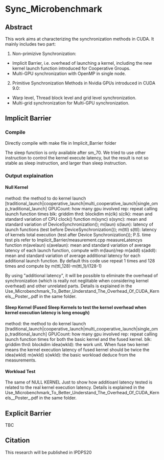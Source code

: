 # Sync_Microbenchmark
## Abstract
This work aims at characterizing the synchronization methods in CUDA. It mainly includes two part:
1. Non-primizive Synchronization:
  * Implicit Barrier, i.e. overhead of launching a kernel, including the new kernel launch function introduced for Cooperative Groups.
  * Multi-GPU synchronization with OpenMP in single node.
2. Primitive Synchronization Methods in Nvidia GPUs introduced in CUDA 9.0:
  * Warp level, Thread block level and grid level synchronization.
  * Multi-grid synchronization for Multi-GPU synchronization.
  
## Implicit Barrier
### Compile
Directly compile with make file in Implicit_Barrier folder

The sleep function is only available after sm_70. We tried to use other instruction to control the kernel execute latency, but the result is not so stable as sleep instruction, and larger than sleep instruction.
### Output explaination

#### Null Kernel 
method: the method to do kernel launch \[traditional_launch|cooperative_launch|multi_cooperative_launch|single_omp_traditional_launch\]
GPUCount: how many gpu involved
rep: repeat calling launch function times
blk: griddim
thrd: blockdim
m(clk) s(clk): mean and standard variation of CPU clock() function
m(sync) s(sync): mean and standard variation of DeviceSynchronization(); 
m(laun) s(laun): latency of launch functions (test before DeviceSynchronization());
m(ttl) s(ttl): latency of kernels total execution (test after Device Synchronization());
P.S. time test pls refer to Implicit_Barrier/measurement.cpp measureLatencys function
m(avelaun) s(avelaun): mean and standard variation of average latency of each launch function, compute with m(laun)/rep
m(addl) s(addl): mean and standard variation of average additional latency for each additional launch function. By default this code use repeat 1 times and 128 times and compute by m(ttl_128)-m(ttl_1)/(128-1)

By using "additional latency", it will be possible to eliminate the overhead of synchronization (which is really not neglitable when considering kernel overhead) and other unrelated parts. Details is explained in the Use_Microbenchmark_To_Better_Understand_The_Overhead_Of_CUDA_Kernels__Poster_.pdf in the same folder.

#### Sleep Kernel (Fused Sleep Kernels to test the kernel overhead when kernel execution latency is long enough)
method: the method to do kernel launch \[traditional_launch|cooperative_launch|multi_cooperative_launch|single_omp_traditional_launch\]
GPUCount: how many gpu involved
rep: repeat calling launch function times for both the basic kernel and the fused kernel.
blk: griddim
thrd: blockdim
idea(wkld): the work unit. When fuse two kernel means the kernel execution latency of fused kernel should be twice the idea(wkld)
m(wkld) s(wkld): the basic workload deduce from the measurements. 

#### Workload Test
The same of NULL KERNEL
Just to show how additioanl latency tested is related to the real kernel execution latency. Details is explained in the Use_Microbenchmark_To_Better_Understand_The_Overhead_Of_CUDA_Kernels__Poster_.pdf in the same folder.

## Explicit Barrier
TBC

## Citation
  This research will be published in IPDPS20 
  
